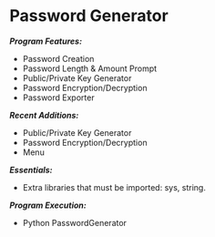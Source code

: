 # Password Generator

***Program Features:***
- Password Creation
- Password Length & Amount Prompt
- Public/Private Key Generator
- Password Encryption/Decryption
- Password Exporter 

***Recent Additions:***

- Public/Private Key Generator
- Password Encryption/Decryption
- Menu

***Essentials:***
- Extra libraries that must be imported: sys, string.

***Program Execution:***
- Python PasswordGenerator




